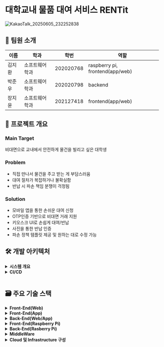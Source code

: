 # 대학교내 물품 대여 서비스 RENTit
![KakaoTalk_20250605_232252838](https://github.com/user-attachments/assets/3c5b6a0b-175d-431a-89e8-c56a9c3e50da)

## 👤 팀원 소개
|이름|학과|학번|역할|
|---|---|---|---|
|김지환|소프트웨어학과|202020768|raspberry pi, frontend(app/web)|
|박준우|소프트웨어학과|202020798|backend|
|장지윤|소프트웨어학과|202127418|frontend(app/web)|

## 🎈 프로젝트 개요

### Main Target
비대면으로 교내에서 안전하게 물건을 빌리고 싶은 대학생

### Problem
- 직접 만나서 물건을 주고 받는 게 부담스러움
- 대여 절차가 복잡하거나 불확실함
- 반납 시 파손 책임 분쟁이 걱정됨

### Solution
- 모바일 앱을 통한 손쉬운 대여 신청
- OTP인증 기반으로 비대면 거래 지원
- 키오스크 UI로 손쉽게 대여/반납
- 사진을 통한 반납 인증
- 파손 정책 템플릿 제공 및 원하는 대로 수정 가능

## 🛠️ 개발 아키텍처
<details>
<summary><b>시스템 개요</b></summary>

</br>

![architecture](https://github.com/user-attachments/assets/ce2576cf-a240-4773-8b6d-f87e2457140b)

</br>

</details>

<details>
<summary><b>CI/CD</b></summary>

</br>

### 프론트엔드 - 웹
![devops frontend](https://github.com/user-attachments/assets/a71426a6-0738-498a-9208-cc9de492bbaf)

### 백엔드
![devops Backend](https://github.com/user-attachments/assets/4ca86323-b550-4f5a-9e5a-6cd95cb76974)

### Rasberry Pi
![devops rpi](https://github.com/user-attachments/assets/35978d03-9203-4fab-9a06-5e209b9dafff)

</details>

</br>

## 🗃️ 주요 기술 스택

<details>
<summary><b> Front-End(Web) </b></summary>

</br>

| 기술 스택 | 사용 목적 및 선택 이유 |
| --- | --- |
| React | UI 컴포넌트 기반의 웹 애플리케이션 개발을 위해 사용한다. 팀원이 사전에 사용해본 경험이 있으며, 생태계가 풍부하고 유지보수가 용이한 구조를 제공한다. |
| HTML | 웹 페이지의 구조를 정의하기 위해 사용한다. 모든 웹의 기반이며, SEO 및 접근성 측면에서도 필수적인 요소이다. |
| CSS | 디자인 및 레이아웃 스타일링을 위해 사용한다. |
| JavaScript | 동적인 UI 기능 구현 및 웹 페이지의 이벤트 처리, DOM 조작 등 웹 앱 동작의 핵심적인 언어이다. |
| Vite | 프론트엔드 빌드 및 개발 서버로 사용한다. 빠른 모듈 번들링과 HMR(Hot Module Replacement)을 제공하여, 개발 과정의 생산성을 높인다. |
| tailwindCSS | 빠른 개발 속도와 일관된 디자인 시스템을 적용하기 위해 선택하였다. 러닝커브가 다소 있지만 시장 점유율이 매우 높아 많은 레퍼런스로 커버 할 수 있을 것이라 예상하였다. Styled Component의 경우 반복되는 코드의 양을 줄이고 효율적인 CSS를 작성하기 위한 노력이 필요하나, tailwindCSS는 저수준의 유틸리티 클래스를 반복적으로 사용하는 방식을 권장하기 때문에 코드 리팩토링, 효율성을 위한 노력을 어느정도 덜어주는 효과를 기대하였다. |
| axios | 백엔드와 통신하는 API구현을 쉽게 하기 위해 사용하였다. Axios Instance, intercept 등의 기능을 제공하여 API 호출 함수를 쉽게 모듈화 할 수 있고, 공통 request 헤더, 자동 로그인 등을 적은 양의 코드로 구현할 수 있다. fetchAPI의 경우 response를 직접 JSON 형식으로 변환해야 하며 앞서 말한 기능을 직접 구현해야 하므로, axios를 사용하면 개발 속도 및 생산성을 높일 수 있을 것이라 기대하였다. |
| TypeScript | 정적 타입 기반의 개발을 지원하기 위해 사용한다. 컴파일 타임에 오류를 방지하고, 협업 시에 코드 안정성을 향상시켜 에러 및 버그를 미연에 방지할 수 있다. |
| recharts | 데이터를 시각화하는 컴포넌트를 제공한다. 간결한 문법으로 손쉽게 차트와 그래프 시각화를 구현할 수 있다. 동일한 데이터 시각화 라이브러리인 Chart.js도 고려하였으나, rechart가 통합, 문법 면에서 react에 더 친화적인 사항을 고려하였다. |
</br>

</details>


<details>
<summary><b> Front-End(App) </b></summary>

</br>

| 기술 스택 | 사용 목적 및 선택 이유 |
| --- | --- |
| React Native | Andriod와 iOS를 동시에 지원할 수 있으며, React 생태계와의 코드 공유가 가능하여 러닝커브가 낮고 개발 효율성이 높아서 사용한다. Flutter도 고려 대상이었으나, 팀원들이 React에 더 익숙하고, 도입까지 공부할 수 있는 시간이 부족하다고 판단하여 RN을 사용하게 되었다. |
| JavaScript | React Native 및 다양한 라이브러리와 연동되며, 빠른 프로토타이핑에 적합한 표준 스크립트 언어이다. |
| TypeScript | 정적 타입 기반의 개발을 지원하기 위해 사용한다. 컴파일 타임에 오류를 방지하고, 협업 시에 코드 안정성을 향상시켜 에러 및 버그를 미연에 방지할 수 있다. |
| Expo | 초기 개발 속도를 높이고 복잡한 네이티브 설정을 간소화하기 위해 사용하였고, 커뮤니티가 매우 활발하여 도움을 받을 수 있는 창구가 많다. 추후 필요 시 expo를 eject하여 네이티브 기능 확장도 할 수 있을 것으로 기대한다. |
| expo router | 페이지 기반 자동 라우팅을 지원하여 디렉토리 구조가 곧 app의 사이트맵과 유사한 구조를 가진다. react navigation을 사용할 때 처럼 직접 설정해야 하는 부분이 적고, 구조에 적응하면 빠르게 익힐 수 있어 선택하였다. |
| StyleSheet API | react-native 환경에서 기본적으로 styling을 적용하기 위한 tool이며, 많은 framework, library를 제치고 2024년 기준 개발자들이 2번째로 많이 사용함을 고려하였다. tamagui, react-native-paper, nativewind등 다른 UI library 및 tool도 테스트하였으나, 성능 저하, 버그, 지원하는 기능 등의 관점에서 StyleSheet API를 사용하는 것이 최선이라고 판단하였다. |

</br>

</details>

<details>
<summary><b> Back-End(Web/App) </b></summary>

</br>

| 기술 스택 | 사용 목적 및 선택 이유 |
| --- | --- |
| Spring | 대규모 웹 애플리케이션에 적합한 구조와 생태계를 갖춘 프레임워크로, MVC 기반 REST API에 활용된다. |
| Spring boot | 복잡한 Spring의 설정을 자동화하여 빠른 개발을 지원하며, 내장 서버로 배포가 용이하여 사용한다. |
| MySQL | 관계형 데이터베이스로, 대여 기록, 유저 정보 등 구조화된 데이터 관리를 위해 사용한다. |
| Spring Security | 유저 인증과 인가를 위한 보안 프레임워크로, JWT 및 Role 기반 접근 제어 구현에 사용한다. |
| Spring Data JPA | ORM 기반의 DB접근을 간소화하고, 생산성을 높이기 위해 사용한다. |
| Query DSL | 복잡한 조건 검색에 유리하고, 동적 쿼리 생성을 안전하게 작성하기 위해 사용한다. |
| JWT | 세션 없는 인증 방식으로, 모바일/웹 연동에 적합하며, 토큰 기반 인증 로직을 위해 사용한다. |
| JUnit5 | 테스트 자동화를 위한 표준 프레임워크로, 서비스 품질 확보 및 회귀 테스트에 용이하여 사용한다. |
| Firebase Cloud Notification | 대여 승인/반납 알림 등 실시간 푸시 알림 서비스를 사용자에게 제공하기 위해 사용한다. |
| UnivCert | 대학교 이메일 인증을 하기 위해 사용한다. |
| Paho-MQTT | MQTT 프로토콜을 사용해, RabbitMQ 브로커를 통해 Pi들과 통신하기 위해 사용한다. |
| Java | Spring 생태계의 기본 언어로, 안정적인 서버 개발 및 유지보수에 적합하여 사용한다. |
| Gradle | 프로젝트 의존성 관리 및 빌드 자동화를 위한 도구로, CI/CD 파이프라인과 연동하여 사용한다. |
| Object Storage(NCP) | 물품 이미지 및 대여 관련 파일들을 저장하기 위한 정적 파일 스토리지로 사용한다. 또한, 프론트엔드의 정적파일을 서빙하는 용도로도 사용한다. |

</br>

</details>

<details>
<summary><b> Front-End(Raspberry Pi) </b></summary>

| 기술 스택 | 사용 목적 및 선택 이유 |
| --- | --- |
| HTML | 웹페이지의 기본 구조를 구성하기 위해 사용한다. |
| CSS | 키오스크 UI의 스타일링과 레이아웃 구성을 위해 사용한다. |
| JS | 버튼 인터랙션, 상태 변경 등 동적인 기능을 구현하기 위해 사용하며, 자체 개발한 초경량 프론트엔드 프레임워크인 supeRThin의 핵심 구현 언어로도 사용한다다. |
| Chromium | HTML, CSS, JS로 구성된 웹페이지를 Raspberry Pi에서 로컬 환경으로 구동하기 위해 사용한다. |
| supeRThin | JS로 자체개발한 프론트엔드 프레임워크로, React나 Preact(React의 경량화 버전)보다 더 가볍게 구성되어 Raspberry Pi같은 저사양 환경에서도 충분히 구동된다. 상태관리, 컴포넌트 기반의 UI 개발을 통해, 프론트엔드 개발의 생산성을 높이기 위해 사용한다. |

</br>

</details>

<details>
<summary><b> Back-End(Rasberry Pi) </b></summary>


| 기술 스택 | 사용 목적 및 선택 이유 |
| --- | --- |
| FastAPI | 프론트에서 입력 된 데이터와 RabbitMQ로부터 전달되는 데이터를 처리하고, 키오스크 내부 제어 로직을 수행하기 위한 경량 웹서버로 사용한다. |
| FastAPI-MQTT | FastAPI와 RabbitMQ 간의 통신을 MQTT기반으로 구현하여, 비동기 메시지 수신 및 명령 수행을 지원하기에 사용한다. |
| Python | FastAPI 및 zerogpio 등 주요 키오스크 제어 모듈을 구동하기 위한 기본 언어로 사용한다. |
| zerogpio | Raspberry Pi 보드의 GPIO와 PWM을 Python 환경에서 관리하여, 물리적 락 제어나 센서 연동을 구현하기 위해 사용한다. |

</br>

</details>

<details>
<summary><b> MiddleWare </b></summary>

| 기술 스택 | 사용 목적 및 선택 이유 |
| --- | --- |
| RabbitMQ | 메시지 기반의 브로커로, Spring Boot API서버와 Raspberry Pi의 FastAPI간 통신을 비동기적으로 중계하고 제어하기 위해 사용한다.
Mosquitto도 고려 대상이었으나, NCP에서 RabbitMQ를 저렴한 가격에 제공 중이고, 다양한 관리 기능들을 통해 확장성을 더 제공해서 선택하게 되었다. |
| MQTT Plugin | 기본적으로 AMQP 프로토콜 기반으로 동작하는 RabbitMQ를 MQTT 프로토콜도 지원하도록 확장하여, IoT 환경(Pi↔ 서버)과의 효율적인 통신을 구현하기 위해 사용한다. |

</br>

</details>


<details>
<summary><b> Cloud 및 Infrastructure 구성 </b></summary>

| 기술 스택 | 사용 목적 및 선택 이유 |
| --- | --- |
| Global Edge(CDN) | 정적 웹 자산을 사용자들에게 빠르게 전달하고, 실제 정적 파일을 배포하는 Object Storage의 접근 부하를 줄이기 위해 사용한다. |
| Gateway | 내부 서버 API를 외부로 연결하고, 이 과정에서 보안 및 인증을 강화하기 위해 사용한다. |
| Object Storage | 이미지, 로그파일 등의 비정형 데이터를 저장하고, 또한 웹 페이지 정적 파일들을 배포하는 웹서버로서 동작하도록 하기 위해 사용한다. |
| ALB(Application Load Balancer) | 트래픽을 Auto Scaling을 통해 증설된 Server Instance로 분산해주기 위해 사용한다. |
| Server Instance | 백엔드 API 서버 등의 핵심 서비스를 호스팅하기 위해 사용한다. |
| Auto Scaling | 사용량이 몰리는 시간 등에 Server Instance를 정해진 규칙에 따라 자동으로 늘리고 줄이기 위해 사용한다. |
| Simple RabbitMQ | 키오스크와 서버 간의 메시지 통신을 관리하고, 비동기 처리를 통해 안정적인 연결을 지원하기 위해 사용한다. |
| subnet | 네트워크를 논리적인 단계에서 분리하여 보안성과 관리 효율을 높히기 위해 사용한다. |
| VPC | 격리된 네트워크 환경을 구축하여, 보안성과 제어력을 손쉽게 확보하기 위해 사용한다. |

</br>

</details>
